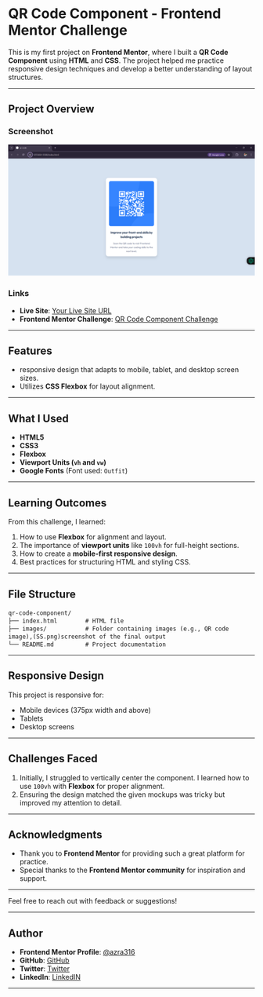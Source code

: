 
# **QR Code Component - Frontend Mentor Challenge**

This is my first project on **Frontend Mentor**, where I built a **QR Code Component** using **HTML** and **CSS**. The project helped me practice responsive design techniques and develop a better understanding of layout structures.

---

## **Project Overview**

### **Screenshot**
![QR Code Component](./images/SS.png) 

### **Links**
- **Live Site**: [Your Live Site URL](#) 
- **Frontend Mentor Challenge**: [QR Code Component Challenge](https://www.frontendmentor.io/challenges/qr-code-component-iux_sIO_H) 

---

## **Features**
-  responsive design that adapts to mobile, tablet, and desktop screen sizes.
- Utilizes **CSS Flexbox** for layout alignment.

---

## **What I Used**
- **HTML5**
- **CSS3**
- **Flexbox**
- **Viewport Units (`vh` and `vw`)**
- **Google Fonts** (Font used: `Outfit`)

---

## **Learning Outcomes**
From this challenge, I learned:
1. How to use **Flexbox** for alignment and layout.
2. The importance of **viewport units** like `100vh` for full-height sections.
3. How to create a **mobile-first responsive design**.
4. Best practices for structuring HTML and styling CSS.

---

## **File Structure**
```
qr-code-component/
├── index.html        # HTML file
├── images/           # Folder containing images (e.g., QR code image),(SS.png)screenshot of the final output
└── README.md         # Project documentation
```

---

## **Responsive Design**
This project is responsive for:
- Mobile devices (375px width and above)
- Tablets
- Desktop screens

---

## **Challenges Faced**
1. Initially, I struggled to vertically center the component. I learned how to use `100vh` with **Flexbox** for proper alignment.
2. Ensuring the design matched the given mockups was tricky but improved my attention to detail.

---

## **Acknowledgments**
- Thank you to **Frontend Mentor** for providing such a great platform for practice.
- Special thanks to the **Frontend Mentor community** for inspiration and support.

---

Feel free to reach out with feedback or suggestions!

---

## **Author**
- **Frontend Mentor Profile**: [@azra316](https://www.frontendmentor.io/profile/azra316)
- **GitHub**: [GitHub](https://github.com/azra316)
- **Twitter**: [Twitter](https://x.com/Azra0369)
- **LinkedIn**: [LinkedIN](linkedin.com/in/azra-ah393)


---